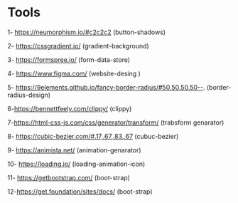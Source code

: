 # Tools

1- https://neumorphism.io/#c2c2c2   (button-shadows)

2- https://cssgradient.io/   (gradient-background) 

3- https://formspree.io/   (form-data-store)

4- https://www.figma.com/  (website-desing ) 

5- https://9elements.github.io/fancy-border-radius/#50.50.50.50--. (border-radius-design)

6-https://bennettfeely.com/clippy/  (clippy)

7-https://html-css-js.com/css/generator/transform/ (trabsform genarator)

8- https://cubic-bezier.com/#.17,.67,.83,.67 (cubuc-bezier)

9- https://animista.net/ (animation-genarator)

10- https://loading.io/  (loading-animation-icon)

11- https://getbootstrap.com/ (boot-strap)

12-https://get.foundation/sites/docs/ (boot-strap)
